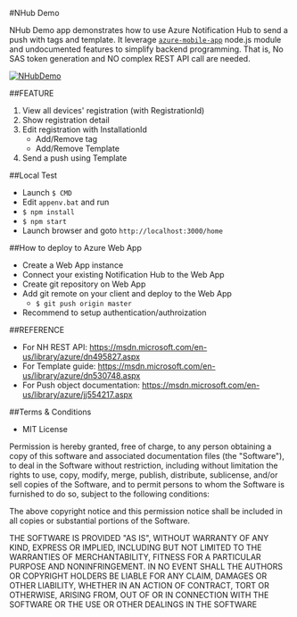 #NHub Demo

NHub Demo app demonstrates how to use Azure Notification Hub to send a push with tags and template.
It leverage [`azure-mobile-app`](https://www.npmjs.com/package/azure-mobile-apps) node.js module and undocumented features to simplify backend programming.
That is, No SAS token generation and NO complex REST API call are needed.

[![NHubDemo](https://img.youtube.com/vi/qaDy-E1eKkM/0.jpg)](https://youtu.be/qaDy-E1eKkM)

##FEATURE
1. View all devices' registration (with RegistrationId)
2. Show registration detail
3. Edit registration with InstallationId
    * Add/Remove tag
    * Add/Remove Template
4. Send a push using Template

##Local Test
* Launch `$ CMD`
* Edit `appenv.bat` and run
* `$ npm install`
* `$ npm start`
* Launch browser and goto `http://localhost:3000/home`

##How to deploy to Azure Web App
* Create a Web App instance
* Connect your existing Notification Hub to the Web App 
* Create git repository on Web App
* Add git remote on your client and deploy to the Web App
    * `$ git push origin master`
* Recommend to setup authentication/authroization

##REFERENCE
* For NH REST API: https://msdn.microsoft.com/en-us/library/azure/dn495827.aspx
* For Template guide: https://msdn.microsoft.com/en-us/library/azure/dn530748.aspx
* For Push object documentation: https://msdn.microsoft.com/en-us/library/azure/jj554217.aspx

##Terms & Conditions
* MIT License

Permission is hereby granted, free of charge, to any person obtaining a copy of this software and associated documentation files (the "Software"), to deal in the Software without restriction, including without limitation the rights to use, copy, modify, merge, publish, distribute, sublicense, and/or sell copies of the Software, and to permit persons to whom the Software is furnished to do so, subject to the following conditions:

The above copyright notice and this permission notice shall be included in all copies or substantial portions of the Software.

THE SOFTWARE IS PROVIDED "AS IS", WITHOUT WARRANTY OF ANY KIND, EXPRESS OR IMPLIED, INCLUDING BUT NOT LIMITED TO THE WARRANTIES OF MERCHANTABILITY, FITNESS FOR A PARTICULAR PURPOSE AND NONINFRINGEMENT. IN NO EVENT SHALL THE AUTHORS OR COPYRIGHT HOLDERS BE LIABLE FOR ANY CLAIM, DAMAGES OR OTHER LIABILITY, WHETHER IN AN ACTION OF CONTRACT, TORT OR OTHERWISE, ARISING FROM, OUT OF OR IN CONNECTION WITH THE SOFTWARE OR THE USE OR OTHER DEALINGS IN THE SOFTWARE
